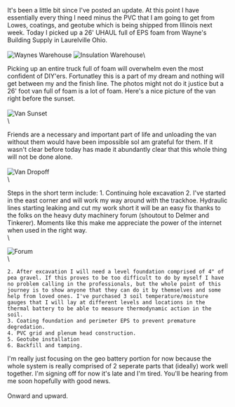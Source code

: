 It's been a little bit since I've posted an update. At this point I have essentially every thing I need minus the PVC that I am going to get from Lowes, coatings, and geotube which is being shipped from Illinois next week. Today I picked up a 26' UHAUL full of EPS foam from Wayne's Building Supply in Laurelville Ohio.\
\
![Waynes Warehouse](../images/waynes.png)
![Insulation Warehouse](../images/foamWarehouse.png)\

Picking up an entire truck full of foam will overwhelm even the most confident of DIY'ers. Fortunatley this is a part of my dream and nothing will get between my and the finish line. The photos might not do it justice but a 26' foot van full of foam is a lot of foam. Here's a nice picture of the van right before the sunset. \
\
![Van Sunset](../images/vanSunset.png)\
\


Friends are a necessary and important part of life and unloading the van without them would have been impossible soI am grateful for them. If it wasn't clear before today has made it abundantly clear that this whole thing will not be done alone. \
\
![Van Dropoff](../images/vanDropoff.png)\
\

Steps in the short term include:
	1. Continuing hole excavation
		2. I've started in the east corner and will work my way around with the trackhoe. Hydraulic lines starting leaking and cut my work short it will be an easy fix thanks to the folks on the heavy duty machinery forum (shoutout to Delmer and Tinkerer). Moments like this make me appreciate the power of the internet when used in the right way. \
\

![Forum](..images/forum.png)\
\

	2. After excavation I will need a level foundation comprised of 4" of pea gravel. If this proves to be too difficult to do by myself I have no problem calling in the professionals, but the whole point of this journey is to show anyone that they can do it by themselves and some help from loved ones. I've purchased 3 soil temperature/moisture gauges that I will lay at different levels and locations in the thermal battery to be able to measure thermodynamic action in the soil. 
	3. Coating foundation and perimeter EPS to prevent premature degredation. 
	4. PVC grid and plenum head construction. 
	5. Geotube installation
	6. Backfill and tamping. 

I'm really just focusing on the geo battery portion for now because the whole system is really comprised of 2 seperate parts that (ideally) work well together. I'm signing off for now it's late and I'm tired. You'll be hearing from me soon hopefully with good news.\
\
Onward and upward.  



